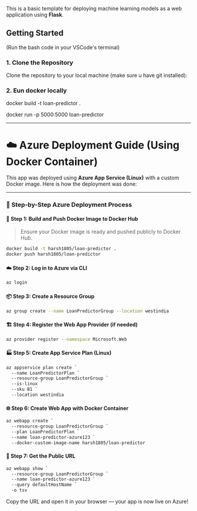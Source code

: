 
This is a basic template for deploying machine learning models as a web application using **Flask**.

## Getting Started
(Run the bash code in your VSCode's terminal)

### 1. Clone the Repository
Clone the repository to your local machine (make sure u have git installed):

### 2. Eun docker locally
docker build -t loan-predictor .

docker run -p 5000:5000 loan-predictor


------------------------------------------------------------------------------------------------------
# ☁️ Azure Deployment Guide (Using Docker Container)

This app was deployed using **Azure App Service (Linux)** with a custom Docker image. Here is how the deployment was done:

---

### 🔁 Step-by-Step Azure Deployment Process

#### 📌 Step 1: Build and Push Docker Image to Docker Hub

> Ensure your Docker image is ready and pushed publicly to Docker Hub.

```bash
docker build -t harsh1805/loan-predictor .
docker push harsh1805/loan-predictor
```

#### ☁️ Step 2: Log in to Azure via CLI

```bash
az login
```

#### 📦 Step 3: Create a Resource Group

```bash
az group create --name LoanPredictorGroup --location westindia
```

#### 🏗️ Step 4: Register the Web App Provider (if needed)

```bash
az provider register --namespace Microsoft.Web
```

#### 🏭 Step 5: Create App Service Plan (Linux)

```bash
az appservice plan create `
  --name LoanPredictorPlan `
  --resource-group LoanPredictorGroup `
  --is-linux `
  --sku B1 `
  --location westindia
```

#### 🌐 Step 6: Create Web App with Docker Container

```bash
az webapp create `
  --resource-group LoanPredictorGroup `
  --plan LoanPredictorPlan `
  --name loan-predictor-azure123 `
  --docker-custom-image-name harsh1805/loan-predictor
```

#### 🔎 Step 7: Get the Public URL

```bash
az webapp show `
  --resource-group LoanPredictorGroup `
  --name loan-predictor-azure123 `
  --query defaultHostName `
  -o tsv
```

Copy the URL and open it in your browser — your app is now live on Azure!
